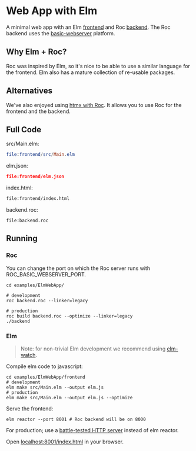# Web App with Elm

A minimal web app with an Elm [frontend](https://chatgpt.com/share/93575daf-49ef-48ba-b39d-ab04672e4019) and Roc [backend](https://chatgpt.com/share/7ac35a32-dab5-46d0-bb17-9d584469556f). The Roc backend uses the [basic-webserver](https://github.com/roc-lang/basic-webserver) platform.

## Why Elm + Roc?

Roc was inspired by Elm, so it's nice to be able to use a similar language for the frontend. Elm also has a mature collection of re-usable packages.

## Alternatives

We've also enjoyed using [htmx with Roc](https://github.com/lukewilliamboswell/roc-htmx-playground). It allows you to use Roc for the frontend and the backend.

## Full Code 

src/Main.elm:
```elm
file:frontend/src/Main.elm
```

elm.json:
```json
file:frontend/elm.json
```

index.html:
```html
file:frontend/index.html
```

backend.roc:
```roc
file:backend.roc
```
## Running

### Roc

You can change the port on which the Roc server runs with ROC_BASIC_WEBSERVER_PORT.
```
cd examples/ElmWebApp/

# development
roc backend.roc --linker=legacy

# production
roc build backend.roc --optimize --linker=legacy
./backend
```

### Elm

> Note: for non-trivial Elm development we recommend using [elm-watch](https://github.com/lydell/elm-watch).

Compile elm code to javascript:
```
cd examples/ElmWebApp/frontend
# development
elm make src/Main.elm --output elm.js
# production
elm make src/Main.elm --output elm.js --optimize
```

Serve the frontend:
```
elm reactor --port 8001 # Roc backend will be on 8000
```
For production; use a [battle-tested HTTP server](https://chatgpt.com/share/5809a606-10ea-4ee6-b821-732465016254) instead of elm reactor.

Open [localhost:8001/index.html](localhost:8001/index.html) in your browser.
